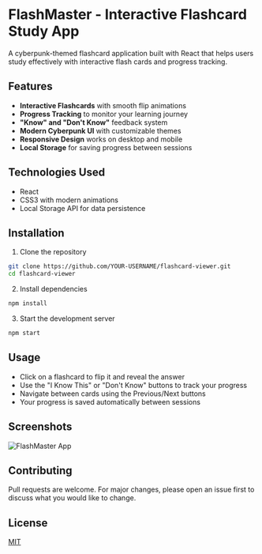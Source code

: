 # FlashMaster - Interactive Flashcard Study App

A cyberpunk-themed flashcard application built with React that helps users study effectively with interactive flash cards and progress tracking.

## Features

- **Interactive Flashcards** with smooth flip animations
- **Progress Tracking** to monitor your learning journey
- **"Know" and "Don't Know"** feedback system
- **Modern Cyberpunk UI** with customizable themes
- **Responsive Design** works on desktop and mobile
- **Local Storage** for saving progress between sessions

## Technologies Used

- React
- CSS3 with modern animations
- Local Storage API for data persistence

## Installation

1. Clone the repository
```bash
git clone https://github.com/YOUR-USERNAME/flashcard-viewer.git
cd flashcard-viewer
```

2. Install dependencies
```bash
npm install
```

3. Start the development server
```bash
npm start
```

## Usage

- Click on a flashcard to flip it and reveal the answer
- Use the "I Know This" or "Don't Know" buttons to track your progress
- Navigate between cards using the Previous/Next buttons
- Your progress is saved automatically between sessions

## Screenshots

![FlashMaster App](./screenshots/app-preview.png)

## Contributing

Pull requests are welcome. For major changes, please open an issue first to discuss what you would like to change.

## License

[MIT](./LICENSE)
